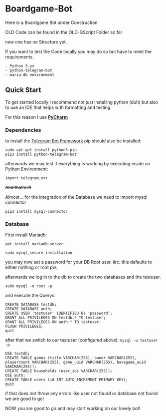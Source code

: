 # Boardgame-Bot

Here is a Boardgame Bot under Construction.

OLD Code can be found in the OLD-GScript Folder so far 

new one has no Structure yet.

If you want to test the Code locally you may do so but have to meet the requirements.

    - Python 3.xx 
    - python-telegram-bot
    - maria-db environment

## Quick Start 

To get started locally I recommend not just installing python (duh)
but also to use an IDE that helps with formatting and testing.

For this reason I use [**PyCharm**](https://www.jetbrains.com/pycharm/)

### Dependencies

to install the [Telegram Bot Framework](https://python-telegram-bot.org/) pip should also be installed:

```shell
sudo apt-get install python3-pip
pip3 install python-telegram-bot
```

afterwards we may test if everything is working by executing inside an Python Environment:

``` Shell
import telegram.ext
```

~~And that's it!~~

Almost... for the integration of the Database we need to import mysql connector
```
pip3 install mysql-connector
```
### Database

First install Mariadb:

```apt install mariadb-server``` 

```sudo mysql_secure_installation```

you may now set a password for your DB Root user,
 iirc. this defaults to either nothing or root pw.
 
afterwards we log in to the db to create the two databases and the testuser. 

```sudo mysql -u root -p```

and execute the Querys:

```
CREATE DATABASE testdb;
CREATE DATABASE auth;
CREATE USER 'testuser' IDENTIFIED BY 'password';
GRANT ALL PRIVILEGES ON testdb.* TO testuser;
GRANT ALL PRIVILEGES ON auth.* TO testuser;
FLUSH PRIVILEGES;
quit
```  
after that we switch to our testuser (configured above):
```mysql -u testuser -p```

```
USE testdb;
CREATE TABLE games (title VARCHAR(255), owner VARCHAR(255), playercount VARCHAR(255), game_uuid VARCHAR(255), basegame_uuid VARCHAR(255));
CREATE TABLE households (user_ids VARCHAR(255));
USE auth;
CREATE TABLE users (id INT AUTO_INCREMENT PRIMARY KEY);
quit
```

if that does not throw any errors like user not found or database not found we are good to go!


NOW you are good to go and may start working on our lovely bot!
